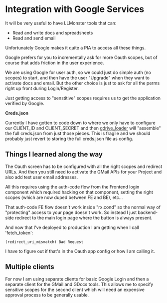# Integration with Google Services

It will be very useful to have LLMonster tools that can:

- Read and write docs and spreadsheets
- Read and send email

Unfortunately Google makes it quite a PIA to access all these things.

Google prefers for you to incrementally ask for more Oauth scopes, but
of course that adds friction in the user experience.

We are using Google for user auth, so we could just do simple auth
(no scopes) to start, and then have the user "Upgrade" when they
want to activate docs and email. But the other choice is just to
ask for all the perms right up front during Login/Register.

Just getting access to "senstitive" scopes requires us to get the
application verified by Google. 

**Creds.json**

Currently I have gotten to code down to where we only have to configure
our CLIENT_ID and CLIENT_SECRET and then [gdrive_loader](../engine/monster/engine/gdrive_loader.py)
will "assemble" the full creds.json from just those pieces. This is
fragile and we should probably just revert to storing the full creds.json
file as config.

## Things I learned along the way

The Oauth screen has to be configured with all the right scopes and
redirect URLs. And then you still need to activate the GMail APIs
for your Project and also add test user email addresses.

All this requires using the auth-code flow from the Frontend
login component which required hacking on that component, setting
the right scopes (which are now duped between FE and BE), etc...

That auth-code FE flow doesn't work inside "rx.cond" so the
normal way of "protecting" access to your page doesn't work. 
So instead I just backend-side redirect to the main login page
where the button is always present.

And now that I've deployed to production I am getting when I call
'fetch_token':

    (redirect_uri_mismatch) Bad Request

I have to figure out if that's in the Oauth app config or how I am calling it.

## Multiple clients

For now I am using separate clients for basic Google Login and then a separate
client for the GMail and GDocs tools. This allows me to specify sensitive scopes
for the second client which will need an expensive approval process to be
generally usable.

